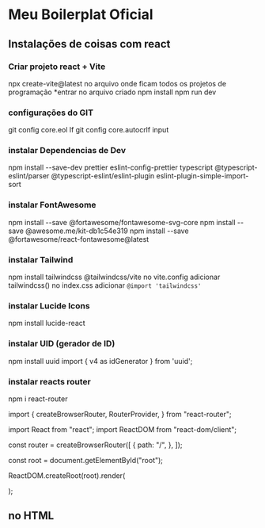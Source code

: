 # Meu Boilerplat Oficial

## Instalações de coisas com react

### Criar projeto react + Vite  

npx  create-vite@latest no arquivo onde ficam todos os projetos de programação
     *entrar no arquivo criado
npm install
npm run dev

### configurações do GIT

git config core.eol lf
git config core.autocrlf input

### instalar Dependencias de Dev

npm install --save-dev prettier eslint-config-prettier typescript @typescript-eslint/parser @typescript-eslint/eslint-plugin eslint-plugin-simple-import-sort

### instalar FontAwesome

npm install --save @fortawesome/fontawesome-svg-core
npm install --save @awesome.me/kit-db1c54e319
npm install --save @fortawesome/react-fontawesome@latest

### instalar  Tailwind

npm install tailwindcss @tailwindcss/vite
no vite.config adicionar tailwindcss()
no index.css adicionar `@import 'tailwindcss'`

### instalar Lucide Icons

npm install lucide-react

### instalar UID (gerador de ID)

npm install uuid
import { v4 as idGenerator } from 'uuid';

### instalar reacts router

npm i react-router

import {
  createBrowserRouter,
  RouterProvider,
} from "react-router";

import React from "react";
import ReactDOM from "react-dom/client";

const router = createBrowserRouter([
  {
    path: "/",
    <!-- element: <div>Hello World</div>, -->
  },
]);

const root = document.getElementById("root");

ReactDOM.createRoot(root).render(
  <!-- <RouterProvider router={router} /> -->
);

## no HTML

<!-- <script src="https://cdn.counter.dev/script.js" data-id="33f78ff6-536a-45bc-92b9-1b262ec69e8d" data-utcoffset="-3"></script> -->
